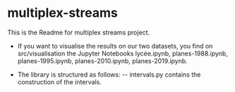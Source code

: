 # multiplex-streams
This is the Readme for multiplex streams project.

- If you want to visualise the results on our two datasets, you find on src/visualisation the Jupyter Notebooks lycée.ipynb, planes-1988.ipynb, planes-1995.ipynb, planes-2010.ipynb, planes-2019.ipynb.

- The library is structured as follows: 
  -- intervals.py contains the construction of the intervals.
